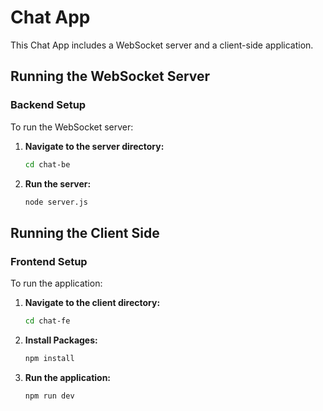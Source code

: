# Chat App

This Chat App includes a WebSocket server and a client-side application.

## Running the WebSocket Server

### Backend Setup

To run the WebSocket server:

1. **Navigate to the server directory:**
   ```bash
   cd chat-be
2. **Run the server:**
   ```bash
   node server.js

## Running the Client Side

### Frontend Setup

To run the application:

1. **Navigate to the client directory:**
   ```bash
   cd chat-fe
2. **Install Packages:**
   ```bash
   npm install
1. **Run the application:**
   ```bash
   npm run dev

